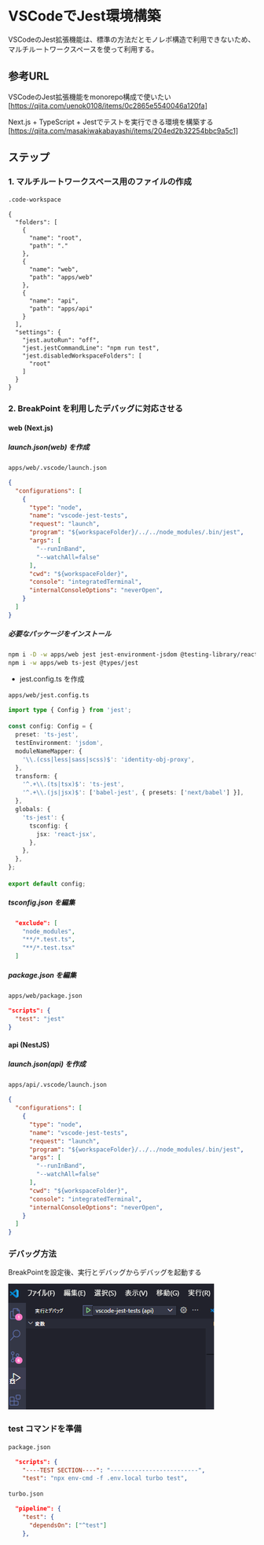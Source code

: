 # VSCodeでJest環境構築

VSCodeのJest拡張機能は、標準の方法だとモノレポ構造で利用できないため、マルチルートワークスペースを使って利用する。

## 参考URL

VSCodeのJest拡張機能をmonorepo構成で使いたい[https://qiita.com/uenok0108/items/0c2865e5540046a120fa]

Next.js + TypeScript + Jestでテストを実行できる環境を構築する[https://qiita.com/masakiwakabayashi/items/204ed2b32254bbc9a5c1]

## ステップ

### 1. マルチルートワークスペース用のファイルの作成

`.code-workspace`

```code-workspace
{
  "folders": [
    {
      "name": "root",
      "path": "."
    },
    {
      "name": "web",
      "path": "apps/web"
    },
    {
      "name": "api",
      "path": "apps/api"
    }
  ],
  "settings": {
    "jest.autoRun": "off",
    "jest.jestCommandLine": "npm run test",
    "jest.disabledWorkspaceFolders": [
      "root"
    ]
  }
}
```

### 2. BreakPoint を利用したデバッグに対応させる

#### web (Next.js)

##### launch.json(web) を作成

`apps/web/.vscode/launch.json`

```json
{
  "configurations": [
    {
      "type": "node",
      "name": "vscode-jest-tests",
      "request": "launch",
      "program": "${workspaceFolder}/../../node_modules/.bin/jest",
      "args": [
        "--runInBand",
        "--watchAll=false"
      ],
      "cwd": "${workspaceFolder}",
      "console": "integratedTerminal",
      "internalConsoleOptions": "neverOpen",
    }
  ]
}
```

##### 必要なパッケージをインストール

```bash
npm i -D -w apps/web jest jest-environment-jsdom @testing-library/react @testing-library/jest-dom
npm i -w apps/web ts-jest @types/jest
```

- jest.config.ts を作成

`apps/web/jest.config.ts`

```ts
import type { Config } from 'jest';

const config: Config = {
  preset: 'ts-jest',
  testEnvironment: 'jsdom',
  moduleNameMapper: {
    '\\.(css|less|sass|scss)$': 'identity-obj-proxy',
  },
  transform: {
    '^.+\\.(ts|tsx)$': 'ts-jest',
    '^.+\\.(js|jsx)$': ['babel-jest', { presets: ['next/babel'] }],
  },
  globals: {
    'ts-jest': {
      tsconfig: {
        jsx: 'react-jsx',
      },
    },
  },
};

export default config;
```

##### tsconfig.json を編集

```json
  "exclude": [
    "node_modules",
    "**/*.test.ts",
    "**/*.test.tsx"
  ]
```

##### package.json を編集

`apps/web/package.json`

```json
"scripts": {
  "test": "jest"
}
```

#### api (NestJS)

##### launch.json(api) を作成

`apps/api/.vscode/launch.json`

```json
{
  "configurations": [
    {
      "type": "node",
      "name": "vscode-jest-tests",
      "request": "launch",
      "program": "${workspaceFolder}/../../node_modules/.bin/jest",
      "args": [
        "--runInBand",
        "--watchAll=false"
      ],
      "cwd": "${workspaceFolder}",
      "console": "integratedTerminal",
      "internalConsoleOptions": "neverOpen",
    }
  ]
}
```

### デバッグ方法

BreakPointを設定後、実行とデバッグからデバッグを起動する

![alt text](image/jest-debug.png)

### test コマンドを準備

`package.json`

```json
  "scripts": {
    "----TEST SECTION----": "-------------------------",
    "test": "npx env-cmd -f .env.local turbo test",
```

`turbo.json`

```json
  "pipeline": {
    "test": {
      "dependsOn": ["^test"]
    },
```
